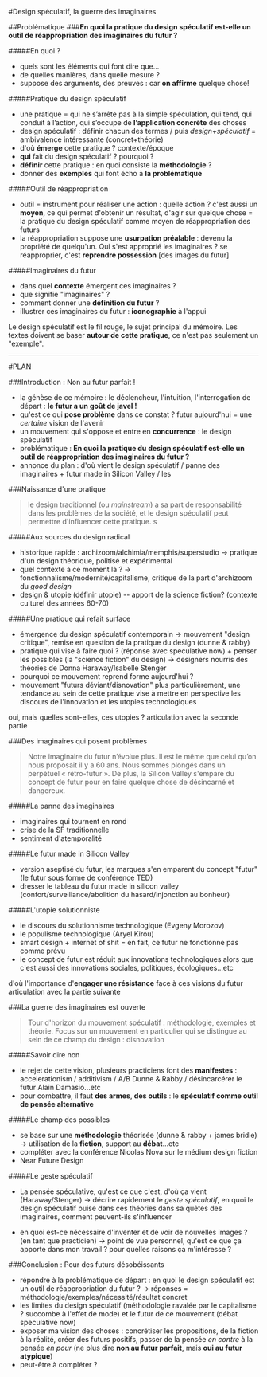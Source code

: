 #Design spéculatif, la guerre des imaginaires

##Problématique
###**En quoi la pratique du design spéculatif est-elle un outil de réappropriation des imaginaires du futur ?**

#####En quoi ?
- quels sont les éléments qui font dire que...
- de quelles manières, dans quelle mesure ?
- suppose des arguments, des preuves : car **on affirme** quelque chose!

#####Pratique du design spéculatif
- une pratique = qui ne s’arrête pas à la simple spéculation, qui tend, qui conduit à l’action, qui s’occupe de **l’application concrète** des choses
- design spéculatif : définir chacun des termes / puis *design+spéculatif* = ambivalence intéressante (concret+théorie)
- d'où **émerge** cette pratique ? contexte/époque
- **qui** fait du design spéculatif ? pourquoi ?
- **définir** cette pratique : en quoi consiste la **méthodologie** ?
- donner des **exemples** qui font écho à **la problématique**

#####Outil de réappropriation
- outil = instrument pour réaliser une action : quelle action ? c'est aussi un **moyen**, ce qui permet d'obtenir un résultat, d'agir sur quelque chose = la pratique du design spéculatif comme moyen de réappropriation des futurs
- la réappropriation suppose une **usurpation préalable** : devenu la propriété de quelqu'un. Qui s'est approprié les imaginaires ? se réapproprier, c'est **reprendre possession** [des images du futur]

#####Imaginaires du futur
- dans quel **contexte** émergent ces imaginaires ?
- que signifie "imaginaires" ?
- comment donner une **définition du futur** ?
- illustrer ces imaginaires du futur : **iconographie** à l'appui

Le design spéculatif est le fil rouge, le sujet principal du mémoire. Les textes doivent se baser **autour de cette pratique**, ce n'est pas seulement un "exemple".


---

#PLAN

###Introduction : Non au futur parfait !
- la génèse de ce mémoire : le déclencheur, l'intuition, l'interrogation de départ : **le futur a un goût de javel !**
- qu'est ce qui **pose problème** dans ce constat ? futur aujourd'hui = une *certaine* vision de l'avenir
- un mouvement qui s'oppose et entre en **concurrence** : le design spéculatif
- problématique : **En quoi la pratique du design spéculatif est-elle un outil de réappropriation des imaginaires du futur ?**
- annonce du plan : d'où vient le design spéculatif / panne des imaginaires + futur made in Silicon Valley / les 


###Naissance d'une pratique
> le design traditionnel (ou *mainstream*) a sa part de responsabilité dans les problèmes de la société, et le design spéculatif peut permettre d'influencer cette pratique. s

#####Aux sources du design radical
- historique rapide : archizoom/alchimia/memphis/superstudio -> pratique d'un design théorique, politisé et expérimental
- quel contexte à ce moment là ? -> fonctionnalisme/modernité/capitalisme, critique de la part d'archizoom du *good design*
- design & utopie (définir utopie) -- apport de la science fiction? (contexte culturel des années 60-70)

#####Une pratique qui refait surface
- émergence du design spéculatif contemporain -> mouvement "design critique", remise en question de la pratique du design (dunne & rabby)
- pratique qui vise à faire quoi ? (réponse avec speculative now) + penser les possibles (la "science fiction" du design) -> designers nourris des théories de Donna Haraway/Isabelle Stenger
- pourquoi ce mouvement reprend forme aujourd'hui ?
- mouvement "futurs déviant/disnovation" plus particulièrement, une tendance au sein de cette pratique vise à mettre en perspective les discours de l'innovation et les utopies technologiques

oui, mais quelles sont-elles, ces utopies ?
articulation avec la seconde partie

###Des imaginaires qui posent problèmes
> Notre imaginaire du futur n’évolue plus. Il est le même que celui qu’on nous proposait il y a 60 ans. Nous sommes plongés dans un perpétuel « rétro-futur ». De plus, la Silicon Valley s'empare du concept de futur pour en faire quelque chose de désincarné et dangereux.

#####La panne des imaginaires
- imaginaires qui tournent en rond
- crise de la SF traditionnelle
- sentiment d'atemporalité

#####Le futur made in Silicon Valley
- version aseptisé du futur, les marques s'en emparent du concept "futur" (le futur sous forme de conférence TED)
- dresser le tableau du futur made in silicon valley (confort/surveillance/abolition du hasard/injonction au bonheur)

#####L'utopie solutionniste
- le discours du solutionnisme technologique (Evgeny Morozov)
- le populisme technologique (Aryel Kirou)
- smart design + internet of shit = en fait, ce futur ne fonctionne pas comme prévu
- le concept de futur est réduit aux innovations technologiques alors que c'est aussi des innovations sociales, politiques, écologiques...etc

d'où l'importance d'**engager une résistance** face à ces visions du futur
articulation avec la partie suivante

###La guerre des imaginaires est ouverte
> Tour d'horizon du mouvement spéculatif : méthodologie, exemples et théorie. Focus sur un mouvement en particulier qui se distingue au sein de ce champ du design : disnovation

#####Savoir dire non
- le rejet de cette vision, plusieurs practiciens font des **manifestes** : accelerationism / additivism / A/B Dunne & Rabby / désincarcérer le futur Alain Damasio...etc
- pour combattre, il faut **des armes**, **des outils** : le **spéculatif comme outil de pensée alternative**

#####Le champ des possibles
- se base sur une **méthodologie** théorisée (dunne & rabby + james bridle) -> utilisation de la **fiction**, support au **débat**...etc
- compléter avec la conférence Nicolas Nova sur le médium design fiction
- Near Future Design

#####Le geste spéculatif
- La pensée spéculative, qu'est ce que c'est, d'où ça vient (Haraway/Stenger) -> décrire rapidement le *geste spéculatif*, en quoi le design spéculatif puise dans ces théories dans sa quêtes des imaginaires, comment peuvent-ils s'influencer

- en quoi est-ce nécessaire d'inventer et de voir de nouvelles images ? (en tant que practicien) -> point de vue personnel, qu'est ce que ça apporte dans mon travail ? pour quelles raisons ça m'intéresse ?

###Conclusion : Pour des futurs désobéissants
- répondre à la problématique de départ : en quoi le design spéculatif est un outil de réappropriation du futur ? -> réponses = méthodologie/exemples/nécessité/résultat concret
- les limites du design spéculatif (méthodologie ravalée par le capitalisme ? succombe à l'effet de mode) et le futur de ce mouvement (débat speculative now)
- exposer ma vision des choses : concrétiser les propositions, de la fiction à la réalité, créer des futurs positifs, passer de la pensée *en contre* à la pensée *en pour* (ne plus dire **non au futur parfait**, mais **oui au futur atypique**)
- peut-être à compléter ?


